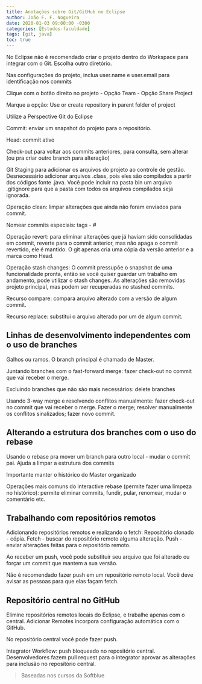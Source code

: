 ```yaml
---
title: Anotações sobre Git/GitHub no Eclipse
author: João F. F. Nogueira
date: 2020-01-03 09:00:00 -0300
categories: [Estudos-faculdade]
tags: [git, java]
toc: true
---
```


No Eclipse não é recomendado criar o projeto dentro do Workspace para integrar com o Git. Escolha outro diretório.

Nas configurações do projeto, inclua user.name e user.email para identificação nos commits

Clique com o botão direito no projeto - Opção Team - Opção Share Project

Marque a opção: Use or create repository in parent folder of project

Utilize a Perspective Git do Eclipse

Commit: enviar um snapshot do projeto para o repositório.

Head: commit ativo

Check-out para voltar aos commits anteriores, para consulta, sem alterar (ou pra criar outro branch para alteração)

Git Staging para adicionar os arquivos do projeto ao controle de gestão. Desnecessário adicionar arquivos .class, pois eles são compilados a partir dos códigos fonte .java. Você pode incluir na pasta bin um arquivo .gitignore para que a pasta com todos os arquivos compilados seja ignorada.

Operação clean: limpar alterações que ainda não foram enviados para commit.

Nomear commits especiais: tags - #

Operação revert: para eliminar alterações que já haviam sido consolidadas em commit, reverte para o commit anterior, mas não apaga o commit revertido, ele é mantido. O git apenas cria uma cópia da versão anterior e a marca como Head.

Operação stash changes: O commit pressupõe o snapshot de uma funcionalidade pronta, então se você quiser guardar um trabalho em andamento, pode utilizar o stash changes. As alterações são removidas projeto principal, mas podem ser recuperadas no stashed commits.

Recurso compare: compara arquivo alterado com a versão de algum commit.

Recurso replace: substitui o arquivo alterado por um de algum commit.

## Linhas de desenvolvimento independentes com o uso de branches

Galhos ou ramos. O branch principal é chamado de Master.

Juntando branches com o fast-forward merge: fazer check-out no commit que vai receber o merge.

Excluindo branches que não são mais necessários: delete branches

Usando 3-way merge e resolvendo conflitos manualmente: fazer check-out no commit que vai receber o merge. Fazer o merge; resolver manualmente os conflitos sinalizados; fazer novo commit.

## Alterando a estrutura dos branches com o uso do rebase

Usando o rebase pra mover um branch para outro local - mudar o commit pai. Ajuda a limpar a estrutura dos commits

Importante manter o histórico do Master organizado

Operações mais comuns do interactive rebase (permite fazer uma limpeza no histórico): permite eliminar commits, fundir, pular, renomear, mudar o comentário etc.

## Trabalhando com repositórios remotos

Adicionando repositórios remotos e realizando o fetch: Repositório clonado - cópia. Fetch - buscar do repositório remoto alguma alteração. Push - enviar alterações feitas para o repositório remoto.

Ao receber um push, você pode substituir seu arquivo que foi alterado ou forçar um commit que mantem a sua versão.

Não é recomendado fazer push em um repositório remoto local. Você deve avisar as pessoas para que elas façam fetch.

## Repositório central no GitHub

Elimine repositórios remotos locais do Eclipse, e trabalhe apenas com o central. Adicionar Remotes incorpora configuração automática com o GitHub.

No repositório central você pode fazer push.

Integrator Workflow: push bloqueado no repositório central. Desenvolvedores fazem pull request para o integrator aprovar as alterações para inclusão no repositório central.

> Baseadas nos cursos da Softblue
